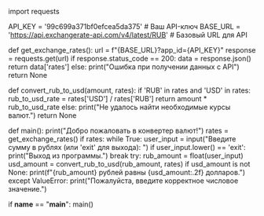 import requests

API_KEY = '99c699a371bf0efcea5da375'  # Ваш API-ключ
BASE_URL = 'https://api.exchangerate-api.com/v4/latest/RUB'  # Базовый URL для API

def get_exchange_rates():
    url = f"{BASE_URL}?app_id={API_KEY}"
    response = requests.get(url)
    if response.status_code == 200:
        data = response.json()
        return data['rates']
    else:
        print("Ошибка при получении данных с API")
        return None

def convert_rub_to_usd(amount, rates):
    if 'RUB' in rates and 'USD' in rates:
        rub_to_usd_rate = rates['USD'] / rates['RUB']
        return amount * rub_to_usd_rate
    else:
        print("Не удалось найти необходимые курсы валют.")
        return None

def main():
    print("Добро пожаловать в конвертер валют!")
    rates = get_exchange_rates()
    if rates:
        while True:
            user_input = input("Введите сумму в рублях (или 'exit' для выхода): ")
            if user_input.lower() == 'exit':
                print("Выход из программы.")
                break
            try:
                rub_amount = float(user_input)
                usd_amount = convert_rub_to_usd(rub_amount, rates)
                if usd_amount is not None:
                    print(f"{rub_amount} рублей равны {usd_amount:.2f} долларов.")
            except ValueError:
                print("Пожалуйста, введите корректное числовое значение.")

if __name__ == "__main__":
    main()
